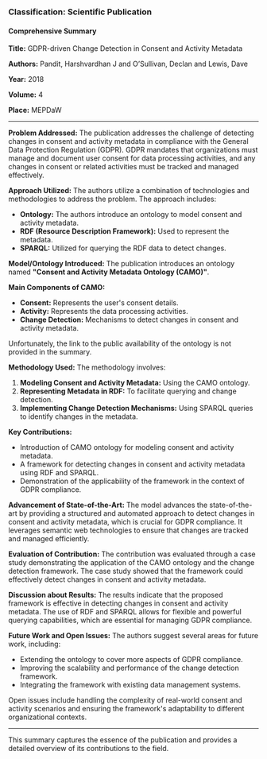 ### Classification: Scientific Publication

#### Comprehensive Summary

**Title:** GDPR-driven Change Detection in Consent and Activity Metadata

**Authors:** Pandit, Harshvardhan J and O’Sullivan, Declan and Lewis, Dave

**Year:** 2018

**Volume:** 4

**Place:** MEPDaW

---

**Problem Addressed:**
The publication addresses the challenge of detecting changes in consent and activity metadata in compliance with the General Data Protection Regulation (GDPR). GDPR mandates that organizations must manage and document user consent for data processing activities, and any changes in consent or related activities must be tracked and managed effectively.

**Approach Utilized:**
The authors utilize a combination of technologies and methodologies to address the problem. The approach includes:

- **Ontology:** The authors introduce an ontology to model consent and activity metadata.
- **RDF (Resource Description Framework):** Used to represent the metadata.
- **SPARQL:** Utilized for querying the RDF data to detect changes.

**Model/Ontology Introduced:**
The publication introduces an ontology named **"Consent and Activity Metadata Ontology (CAMO)"**. 

**Main Components of CAMO:**
- **Consent:** Represents the user's consent details.
- **Activity:** Represents the data processing activities.
- **Change Detection:** Mechanisms to detect changes in consent and activity metadata.

Unfortunately, the link to the public availability of the ontology is not provided in the summary.

**Methodology Used:**
The methodology involves:
1. **Modeling Consent and Activity Metadata:** Using the CAMO ontology.
2. **Representing Metadata in RDF:** To facilitate querying and change detection.
3. **Implementing Change Detection Mechanisms:** Using SPARQL queries to identify changes in the metadata.

**Key Contributions:**
- Introduction of CAMO ontology for modeling consent and activity metadata.
- A framework for detecting changes in consent and activity metadata using RDF and SPARQL.
- Demonstration of the applicability of the framework in the context of GDPR compliance.

**Advancement of State-of-the-Art:**
The model advances the state-of-the-art by providing a structured and automated approach to detect changes in consent and activity metadata, which is crucial for GDPR compliance. It leverages semantic web technologies to ensure that changes are tracked and managed efficiently.

**Evaluation of Contribution:**
The contribution was evaluated through a case study demonstrating the application of the CAMO ontology and the change detection framework. The case study showed that the framework could effectively detect changes in consent and activity metadata.

**Discussion about Results:**
The results indicate that the proposed framework is effective in detecting changes in consent and activity metadata. The use of RDF and SPARQL allows for flexible and powerful querying capabilities, which are essential for managing GDPR compliance.

**Future Work and Open Issues:**
The authors suggest several areas for future work, including:
- Extending the ontology to cover more aspects of GDPR compliance.
- Improving the scalability and performance of the change detection framework.
- Integrating the framework with existing data management systems.

Open issues include handling the complexity of real-world consent and activity scenarios and ensuring the framework's adaptability to different organizational contexts.

---

This summary captures the essence of the publication and provides a detailed overview of its contributions to the field.